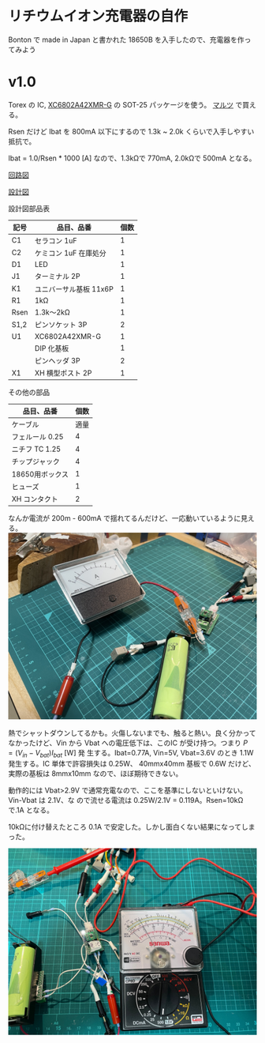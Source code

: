 # リチウムイオン充電器の自作

Bonton で made in Japan と書かれた 18650B を入手したので、充電器を作ってみよう

# v1.0

Torex の IC, 
[XC6802A42XMR-G](https://product.torexsemi.com/ja/series/xc6802)
の SOT-25 パッケージを使う。
[マルツ](https://www.marutsu.co.jp/pc/i/2585649/)
で買える。

Rsen だけど Ibat を 800mA 以下にするので 1.3k ~ 2.0k くらいで入手しやすい抵抗で。

Ibat = 1.0/Rsen * 1000 [A] なので、1.3kΩで 770mA, 2.0kΩで 500mA となる。

[回路図](./kicad/LiIonCharger1.0/LiIonCharger1.0.pdf)

[設計図](./librecad/LiIonCharger1.0.pdf)

設計図部品表

| 記号 | 品目、品番             | 個数 |
| ---  | ---                    | ---  |
| C1   | セラコン 1uF           | 1    |
| C2   | ケミコン 1uF 在庫処分  | 1    |
| D1   | LED                    | 1    |
| J1   | ターミナル 2P          | 1    |
| K1   | ユニバーサル基板 11x6P | 1    |
| R1   | 1kΩ                   | 1    |
| Rsen | 1.3k〜2kΩ             | 1    |
| S1,2 | ピンソケット 3P        | 2    |
| U1   | XC6802A42XMR-G         | 1    |
|      | DIP 化基板             | 1    |
|      | ピンヘッダ 3P          | 2    |
| X1   | XH 横型ポスト 2P       | 1    |

その他の部品

| 品目、品番     | 個数 |
| ---            | --- |
| ケーブル       | 適量 |
| フェルール 0.25 | 4  |
| ニチフ TC 1.25 | 4   |
| チップジャック | 4   |
| 18650用ボックス | 1  |
| ヒューズ  | 1 |
| XH コンタクト | 2 |

なんか電流が 200m - 600mA で揺れてるんだけど、一応動いているように見える。
![完成品1.0](./photos/LiionCharger1.0.jpg)

熱でシャットダウンしてるかも。火傷しないまでも、触ると熱い。良く分かってなかったけど、Vin
から Vbat への電圧低下は、このIC が受け持つ。つまり $`P=(V_{in}-V_{bat}) I_{bat}`$ [W] 発
生する。Ibat=0.77A, Vin=5V, Vbat=3.6V のとき 1.1W 発生する。IC 単体で許容損失は  0.25W、
40mmx40mm 基板で 0.6W だけど、実際の基板は 8mmx10mm なので、ほぼ期待できない。

動作的には Vbat>2.9V で通常充電なので、ここを基準にしないといけない。Vin-Vbat は 2.1V、な
ので流せる電流は 0.25W/2.1V = 0.119A。Rsen=10kΩで.1A となる。

10kΩに付け替えたところ 0.1A で安定した。しかし面白くない結果になってしまった。

![1.0 10kohm版](./photos/v1.0_10kΩ.jpg)
